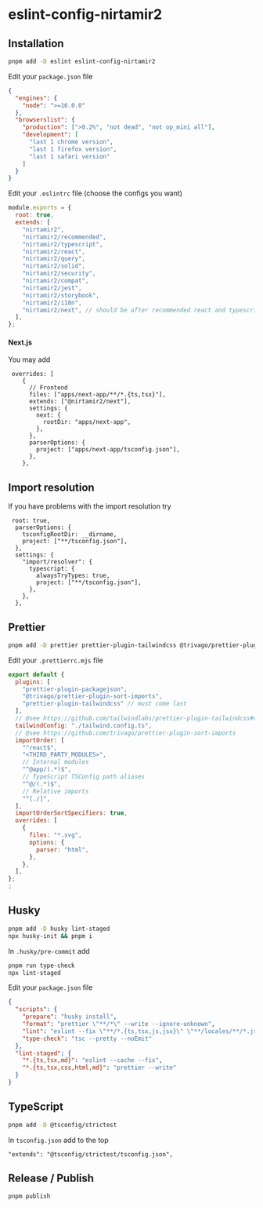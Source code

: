 # eslint-config-nirtamir2

## Installation

```bash
pnpm add -D eslint eslint-config-nirtamir2
```

Edit your `package.json` file

```json
{
  "engines": {
    "node": ">=16.0.0"
  },
  "browserslist": {
    "production": [">0.2%", "not dead", "not op_mini all"],
    "development": [
      "last 1 chrome version",
      "last 1 firefox version",
      "last 1 safari version"
    ]
  }
}
```

Edit your `.eslintrc` file (choose the configs you want)

```js
module.exports = {
  root: true,
  extends: [
    "nirtamir2",
    "nirtamir2/recommended",
    "nirtamir2/typescript",
    "nirtamir2/react",
    "nirtamir2/query",
    "nirtamir2/solid",
    "nirtamir2/security",
    "nirtamir2/compat",
    "nirtamir2/jest",
    "nirtamir2/storybook",
    "nirtamir2/i18n",
    "nirtamir2/next", // should be after recommended react and typescript
  ],
};
```

#### Next.js

You may add

```
 overrides: [
    {
      // Frontend
      files: ["apps/next-app/**/*.{ts,tsx}"],
      extends: ["@nirtamir2/next"],
      settings: {
        next: {
          rootDir: "apps/next-app",
        },
      },
      parserOptions: {
        project: ["apps/next-app/tsconfig.json"],
      },
    },
```

## Import resolution

If you have problems with the import resolution try

```
 root: true,
  parserOptions: {
    tsconfigRootDir: __dirname,
    project: ["**/tsconfig.json"],
  },
  settings: {
    "import/resolver": {
      typescript: {
        alwaysTryTypes: true,
        project: ["**/tsconfig.json"],
      },
    },
  },
```

## Prettier

```bash
pnpm add -D prettier prettier-plugin-tailwindcss @trivago/prettier-plugin-sort-imports prettier-plugin-packagejson
```

Edit your `.prettierrc.mjs` file

```js
export default {
  plugins: [
    "prettier-plugin-packagejson",
    "@trivago/prettier-plugin-sort-imports",
    "prettier-plugin-tailwindcss" // must come last
  ],
  // @see https://github.com/tailwindlabs/prettier-plugin-tailwindcss#resolving-your-tailwind-configuration
  tailwindConfig: "./tailwind.config.ts",
  // @see https://github.com/trivago/prettier-plugin-sort-imports
  importOrder: [
    "^react$",
    "<THIRD_PARTY_MODULES>",
    // Internal modules
    "^@app/(.*)$",
    // TypeScript TSConfig path aliases
    "^@/(.*)$",
    // Relative imports
    "^[./]",
  ],
  importOrderSortSpecifiers: true,
  overrides: [
    {
      files: "*.svg",
      options: {
        parser: "html",
      },
    },
  ],
};
;
```

## Husky

```bash
pnpm add -D husky lint-staged
npx husky-init && pnpm i
```

In `.husky/pre-commit` add

```bash
pnpm run type-check
npx lint-staged
```

Edit your `package.json` file

```json
{
  "scripts": {
    "prepare": "husky install",
    "format": "prettier \"**/*\" --write --ignore-unknown",
    "lint": "eslint --fix \"**/*.{ts,tsx,js,jsx}\" \"**/locales/**/*.json\"",
    "type-check": "tsc --pretty --noEmit"
  },
  "lint-staged": {
    "*.{ts,tsx,md}": "eslint --cache --fix",
    "*.{ts,tsx,css,html,md}": "prettier --write"
  }
}
```

## TypeScript

```bash
pnpm add -D @tsconfig/strictest
```

In `tsconfig.json` add to the top

```
"extends": "@tsconfig/strictest/tsconfig.json",
```

## Release / Publish

```bash
pnpm publish
```
